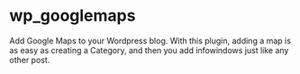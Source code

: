 wp_googlemaps
=============

Add Google Maps to your Wordpress blog. With this plugin, adding a map is as easy as creating a Category, and then you add infowindows just like any other post.
